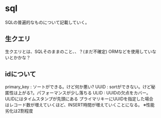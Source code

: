 # sql

SQLの普遍的なものについて記載していく。

## 生クエリ

生クエリとは、SQLそのままのこと、、？(まだ不確定)
ORMなどを使用していないとかかな？

## idについて

primary_key : ソートができる。けど何か悪い?
UUID : sortができない。けど秘匿性は上がる?。パフォーマンスが少し落ちる
ULID : UUIDの欠点をカバー。ULIDにはタイムスタンプが先頭にある
プライマリキーにUUIDを指定した場合はレコード数が増えていくほど、INSERT時間が増えていくことになる。
※性能劣化は2割程度

